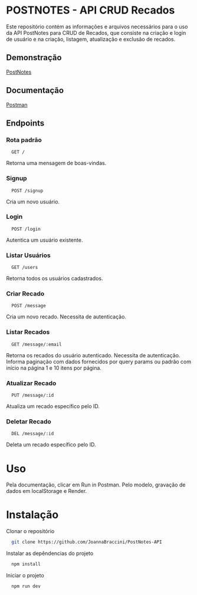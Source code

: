 # POSTNOTES - API CRUD Recados

Este repositório contém as informações e arquivos necessários para o uso da API PostNotes para CRUD de Recados, que consiste na criação e login de usuário e na criação, listagem, atualização e exclusão de recados.

## Demonstração   
[PostNotes](https://postnotes-recados.vercel.app/login.html)

## Documentação
[Postman](https://documenter.getpostman.com/view/34248306/2sA3BrYqB5)

## Endpoints

### Rota padrão

```http
  GET /
```

Retorna uma mensagem de boas-vindas.

### Signup

```http
  POST /signup
```

Cria um novo usuário.

### Login

```http
  POST /login
```

Autentica um usuário existente.

### Listar Usuários

```http
  GET /users
```

Retorna todos os usuários cadastrados.

### Criar Recado

```http
  POST /message
```

Cria um novo recado. Necessita de autenticação.

### Listar Recados

```http
  GET /message/:email
```

Retorna os recados do usuário autenticado. Necessita de autenticação.
Informa paginação com dados fornecidos por query params ou padrão com início na página 1 e 10 itens por página.

### Atualizar Recado

```http
  PUT /message/:id
```

Atualiza um recado específico pelo ID.

### Deletar Recado

```http
  DEL /message/:id
```

Deleta um recado específico pelo ID.

# Uso

Pela documentação, clicar em Run in Postman.
Pelo modelo, gravação de dados em localStorage e Render.

# Instalação

Clonar o repositório

```bash
  git clone https://github.com/JoannaBraccini/PostNotes-API
```

Instalar as depêndencias do projeto

```bash
  npm install
```

Iniciar o projeto

```bash
  npm run dev
```
